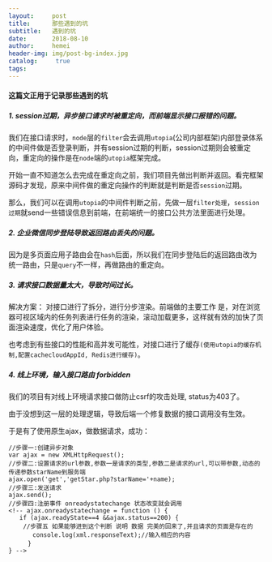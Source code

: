 ```yaml
---
layout:     post
title:      那些遇到的坑
subtitle:   遇到的坑
date:       2018-08-10
author:     hemei
header-img: img/post-bg-index.jpg
catalog: 	 true
tags:
---
```


#### 这篇文正用于记录那些遇到的坑

##### 1. session过期，异步接口请求时被重定向，而前端显示接口报错的问题。

我们在接口请求时，```node```层的```filter```会去调用```utopia```(公司内部框架)内部登录体系的中间件做是否登录判断，并有session过期的判断，session过期则会被重定向，重定向的操作是在```node```端的```utopia```框架完成。

开始一直不知道怎么去完成在重定向之前，我们项目先做出判断并返回。看完框架源码才发现，原来中间件做的重定向操作的判断就是判断是否```session```过期。

那么，我们可以在调用```utopia```的中间件判断之前，先做一层```filter处理```，```session过期```就send一些错误信息到前端，在前端统一的接口公共方法里面进行处理。

##### 2. 企业微信同步登陆导致返回路由丢失的问题。

因为是多页面应用子路由会在```hash```后面，所以我们在同步登陆后的返回路由改为统一路由，只是```query```不一样，再做路由的重定向。

##### 3. 请求接口数据量太大，导致时间过长。

解决方案： 对接口进行了拆分，进行分步渲染。前端做的主要工作 是，对在浏览器可视区域内的任务列表进行任务的渲染，滚动加载更多，这样就有效的加快了页面渲染速度，优化了用户体验。

也考虑到有些接口的性能和高并发可能性，对接口进行了缓存```(使用utopia的缓存机制,配置cachecloudAppId, Redis进行缓存)```。

##### 4. 线上环境，输入接口路由 forbidden

我们的项目有对线上环境请求接口做防止csrf的攻击处理, status为403了。

由于没想到这一层的处理逻辑，导致后端一个修复数据的接口调用没有生效。

于是有了使用原生ajax，做数据请求，成功：

```
//步骤一:创建异步对象
var ajax = new XMLHttpRequest();
//步骤二:设置请求的url参数,参数一是请求的类型,参数二是请求的url,可以带参数,动态的传递参数starName到服务端
ajax.open('get','getStar.php?starName='+name);
//步骤三:发送请求
ajax.send();
//步骤四:注册事件 onreadystatechange 状态改变就会调用
<!-- ajax.onreadystatechange = function () {
   if (ajax.readyState==4 &&ajax.status==200) {
    //步骤五 如果能够进到这个判断 说明 数据 完美的回来了,并且请求的页面是存在的
　　　　console.log(xml.responseText);//输入相应的内容
  　　}
} -->
```